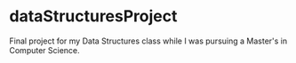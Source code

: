 # dataStructuresProject
Final project for my Data Structures class while I was pursuing a Master's in Computer Science.
